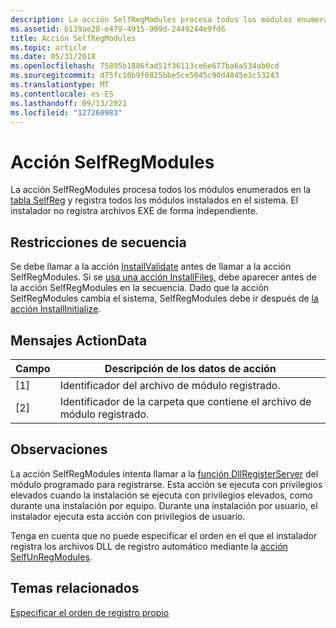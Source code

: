 ```yaml
---
description: La acción SelfRegModules procesa todos los módulos enumerados en la tabla SelfReg y registra todos los módulos instalados en el sistema. El instalador no registra archivos EXE de forma independiente.
ms.assetid: b139ae28-e479-4915-909d-2449244e9fd6
title: Acción SelfRegModules
ms.topic: article
ms.date: 05/31/2018
ms.openlocfilehash: 75895b1886fad51f36113ce6e677ba6a534ab0cd
ms.sourcegitcommit: d75fc10b9f0825bbe5ce5045c90d4045e3c53243
ms.translationtype: MT
ms.contentlocale: es-ES
ms.lasthandoff: 09/13/2021
ms.locfileid: "127260983"
---
```

# <a name="selfregmodules-action"></a>Acción SelfRegModules

La acción SelfRegModules procesa todos los módulos enumerados en la [tabla SelfReg](selfreg-table.md) y registra todos los módulos instalados en el sistema. El instalador no registra archivos EXE de forma independiente.

## <a name="sequence-restrictions"></a>Restricciones de secuencia

Se debe llamar a la acción [InstallValidate](installvalidate-action.md) antes de llamar a la acción SelfRegModules. Si se [usa una acción InstallFiles,](installfiles-action.md) debe aparecer antes de la acción SelfRegModules en la secuencia. Dado que la acción SelfRegModules cambia el sistema, SelfRegModules debe ir después de [la acción InstallInitialize](installinitialize-action.md).

## <a name="actiondata-messages"></a>Mensajes ActionData



| Campo | Descripción de los datos de acción                           |
|-------|------------------------------------------------------|
| \[1\] | Identificador del archivo de módulo registrado.                |
| \[2\] | Identificador de la carpeta que contiene el archivo de módulo registrado. |



 

## <a name="remarks"></a>Observaciones

La acción SelfRegModules intenta llamar a la [función DllRegisterServer](/windows/win32/api/olectl/nf-olectl-dllregisterserver) del módulo programado para registrarse. Esta acción se ejecuta con privilegios elevados cuando la instalación se ejecuta con privilegios elevados, como durante una instalación por equipo. Durante una instalación por usuario, el instalador ejecuta esta acción con privilegios de usuario.

Tenga en cuenta que no puede especificar el orden en el que el instalador registra los archivos DLL de registro automático mediante la [acción SelfUnRegModules](selfunregmodules-action.md).

## <a name="related-topics"></a>Temas relacionados

<dl> <dt>

[Especificar el orden de registro propio](specifying-the-order-of-self-registration.md)
</dt> </dl>

 

 
